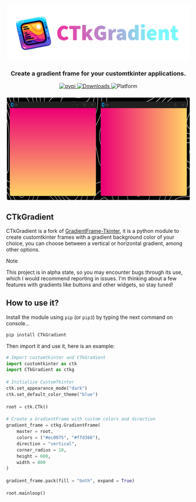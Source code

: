 <h3 align="center">
    <img width="500" height="150" alt="ctkgradient logo" src=".assets/logo.png">
</h3>

<h3 align="center">Create a gradient frame for your customtkinter applications.</h3>

<div align="center">
    <a align="center" href="https://pypi.org/project/ctkgradient">
        <img src="https://img.shields.io/pypi/v/ctkgradient" alt="pypi">
    </a>
    <a align="center" href="https://pepy.tech/project/ctkgradient">
        <img src="https://static.pepy.tech/badge/ctkgradient" alt="Downloads">
    </a>
    <img src="https://img.shields.io/powershellgallery/p/Pester?color=blue" alt="Platform">
</div>

<h3 align="center">
    <img src=".assets/gradient_screenshot.png" alt="Screenshot" width="500" height="280">
</h3>


## CTkGradient
CTkGradient is a fork of [GradientFrame-Tkinter](https://github.com/JeanExtreme002/GradientFrame-Tkinter), it is a python module to create customtkinter frames with a gradient background color of your choice, you can choose between a vertical or horizontal gradient, among other options.

> [!NOTE]
> This project is in alpha state, so you may encounter bugs through its use, which I would recommend reporting in issues. I'm thinking about a few features with gradients like buttons and other widgets, so stay tuned!

## How to use it?
Install the module using `pip` (or `pip3`) by typing the next command on console...
```python
pip install CTkGradient
```

Then import it and use it, here is an example:
```python
# Import customtkinter and CTkGradient
import customtkinter as ctk
import CTkGradient as ctkg

# Initialize CustomTkinter
ctk.set_appearance_mode("dark")
ctk.set_default_color_theme("blue")

root = ctk.CTk()

# Create a GradientFrame with custom colors and direction
gradient_frame = ctkg.GradientFrame(
    master = root,
    colors = ("#ec0075", "#ffd366"),
    direction = "vertical",
    corner_radius = 10,
    height = 600,
    width = 800
)

gradient_frame.pack(fill = "both", expand = True)

root.mainloop()
```
